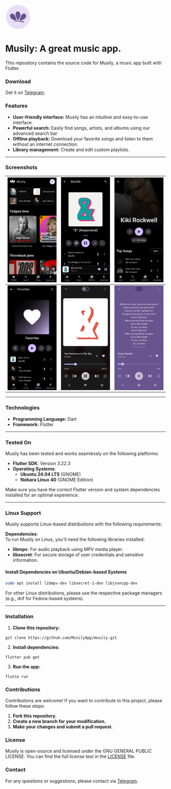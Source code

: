 <img src="assets/icons/ic_launcher_round.png" alt="Descrição da imagem" width="80">

# Musily: A great music app.

This repository contains the source code for Musily, a music app built with Flutter.

### Download

Get it on [Telegram](https://t.me/MusilyApp).

### Features

- **User-friendly interface:** Musily has an intuitive and easy-to-use interface.
- **Powerful search:** Easily find songs, artists, and albums using our advanced search bar.
- **Offline playback:** Download your favorite songs and listen to them without an internet connection.
- **Library management:** Create and edit custom playlists.

---

### Screenshots

| ![Home Page](assets/screenshots/mobile/home.jpg)          | ![Album Page](assets/screenshots/mobile/album.jpg) | ![Artist Page](assets/screenshots/mobile/artist.jpg) |
| --------------------------------------------------------- | -------------------------------------------------- | ---------------------------------------------------- |
| ![Playlist Page](assets/screenshots/mobile/favorites.jpg) | ![Player](assets/screenshots/mobile/player.jpg)    | ![Lyrics](assets/screenshots/mobile/lyrics.jpg)      |

---

### Technologies

- **Programming Language:** Dart
- **Framework:** Flutter

---

### Tested On

Musily has been tested and works seamlessly on the following platforms:

- **Flutter SDK**: Version 3.22.3
- **Operating Systems**:
  - **Ubuntu 24.04 LTS** (GNOME)
  - **Nobara Linux 40** (GNOME Edition)

Make sure you have the correct Flutter version and system dependencies installed for an optimal experience.

---

### Linux Support

Musily supports Linux-based distributions with the following requirements:

**Dependencies**:  
To run Musily on Linux, you'll need the following libraries installed:

- **libmpv**: For audio playback using MPV media player.
- **libsecret**: For secure storage of user credentials and sensitive information.

#### Install Dependencies on Ubuntu/Debian-based Systems

```bash
sudo apt install libmpv-dev libsecret-1-dev libjsoncpp-dev
```

For other Linux distributions, please use the respective package managers (e.g., dnf for Fedora-based systems).

---

### Installation

1. **Clone this repository:**

```shell
git clone https://github.com/MusilyApp/musily.git
```

2. **Install dependencies:**

```shell
flutter pub get
```

3. **Run the app:**

```shell
flutte run
```

### Contributions

Contributions are welcome! If you want to contribute to this project, please follow these steps:

1. **Fork this repository.**
2. **Create a new branch for your modification.**
3. **Make your changes and submit a pull request.**

### License

Musily is open-source and licensed under the GNU GENERAL PUBLIC LICENSE. You can find the full license text in the [LICENSE](LICENSE) file.

### Contact

For any questions or suggestions, please contact via [Telegram](https://t.me/FelipeYslaoker).
